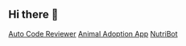 ## Hi there 👋

<!--
**mattthao4/mattthao4** is a ✨ _special_ ✨ repository because its `README.md` (this file) appears on your GitHub profile.

Here are some ideas to get you started:

- 🔭 I’m currently working on ...
- 🌱 I’m currently learning ...
- 👯 I’m looking to collaborate on ...
- 🤔 I’m looking for help with ...
- 💬 Ask me about ...
- 📫 How to reach me: ...
- 😄 Pronouns: ...
- ⚡ Fun fact: ...
-->

[Auto Code Reviewer](https://github.com/mattthao4/Auto-Code-Reviewer)
[Animal Adoption App](https://github.com/mattthao4/Animal-Adoption-App)
[NutriBot](https://github.com/mattthao4/NutriBot)
